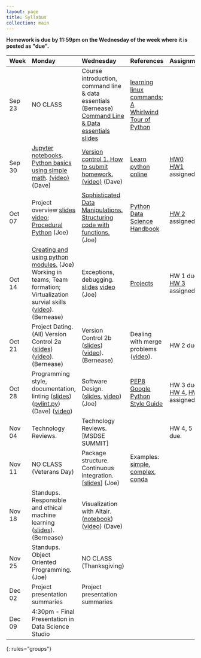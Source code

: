 ```yaml
---
layout: page
title: Syllabus
collection: main
---
```


**Homework is due by 11:59pm on the Wednesday of the week where it is posted as "due".**

| Week          | Monday       | Wednesday    | References         | Assignment  |
|:--------------|:--------------------|:-------------------|:-------------------|:-------------|
|Sep 23 | NO CLASS | Course introduction, command line & data essentials (Bernease) [Command Line & Data essentials slides](https://github.com/UWSEDS/LectureNotes/raw/master/01_CourseIntro_DataEssentials/CommandLine_DataEssentials.pdf)| [learning linux commands](http://linuxcommand.org/lc3_learning_the_shell.php); [A Whirlwind Tour of Python](https://jakevdp.github.io/WhirlwindTourOfPython/) | |
|Sep 30  | [Jupyter notebooks](https://raw.githubusercontent.com/UWSEDS/LectureNotes/master/02_Jupyter_and_Python_Basics/Jupyter_and_Python_Basics.ipynb). [Python basics using simple math](https://raw.githubusercontent.com/UWSEDS/LectureNotes/master/02_Jupyter_and_Python_Basics/Breakout-Simple-Math.ipynb). [(video)](https://uw.hosted.panopto.com/Panopto/Pages/Viewer.aspx?id=d2557722-80eb-4f69-b9f3-aad800ff6054) (Dave) | [Version control 1. How to submit homework.](https://github.com/UWSEDS/LectureNotes/raw/master/03_Version_Control_Part1/03_Version_Control_Part1.pptx) [(video)](https://uw.hosted.panopto.com/Panopto/Pages/Viewer.aspx?id=3881de35-ef43-4be6-8ac8-aada010070d8) (Dave)|[Learn python online](https://www.learnpython.org/) | [HW0](https://classroom.github.com/a/f0MI2yf6)<br> [HW1](https://classroom.github.com/a/_sdPB7cR) assigned.|
Oct 07  | Project overview [slides](https://github.com/UWSEDS/LectureNotes/blob/master/02a_Projects/Project-overview.pptx) [video](https://uw.hosted.panopto.com/Panopto/Pages/Viewer.aspx?id=7575a50e-8e56-44b3-9f0b-aadf00ff8397); [Procedural Python](https://github.com/UWSEDS/LectureNotes/tree/master/02b_Procedural_Python) (Joe) | [Sophisticated Data Manipulations. Structuring code with functions.](https://uw.hosted.panopto.com/Panopto/Pages/Viewer.aspx?id=92cb18bd-8e2b-48c0-bb5d-aae100ff6b9b) (Joe) | [Python Data Science Handbook](https://jakevdp.github.io/PythonDataScienceHandbook/)| [HW 2](https://classroom.github.com/a/Qc_TSdWW) assigned. |
|Oct 14  | [Creating and using python modules.](https://uw.hosted.panopto.com/Panopto/Pages/Viewer.aspx?id=54808c52-571d-4caf-8d66-aae60100ee22) (Joe) Working in teams; Team formation; Virtualization survial skills ([video](https://uw.hosted.panopto.com/Panopto/Pages/Viewer.aspx?id=12b0c3c9-565c-460a-aa79-aae601083fc8)). (Bernease)| Exceptions, debugging. [slides](https://github.com/UWSEDS/LectureNotes/tree/master/04_Exceptions_and_Testing) [video](https://uw.hosted.panopto.com/Panopto/Pages/Viewer.aspx?id=305ebbc2-f0d3-49a0-9c24-aae8010444d3) (Joe) | [Projects](http://uwseds.github.io/projects.html) | HW 1 due. [HW 3](https://classroom.github.com/a/mXKZwa9N) assigned. |
|Oct 21  | Project Dating. (All) Version Control 2a ([slides](https://github.com/UWSEDS/LectureNotes/blob/master/05_Version_Control_2/5_Version_Control_2.pdf)) ([video](https://uw.hosted.panopto.com/Panopto/Pages/Viewer.aspx?id=40363129-bb33-49e3-ba76-aaed010aff16)). (Bernease) |Version Control 2b ([slides](https://github.com/UWSEDS/LectureNotes/blob/master/05_Version_Control_2/5_Version_Control_2.pdf)) ([video](https://uw.hosted.panopto.com/Panopto/Pages/Viewer.aspx?id=79e7de52-d028-41f0-83da-aaef0102e69d)). (Bernease)  | Dealing with merge problems ([video](https://uw.hosted.panopto.com/Panopto/Pages/Viewer.aspx?id=5c96349e-2a80-43f0-9e6f-aae80101d274)). |HW 2 due.|
|Oct 28  |  Programming style, documentation, linting ([slides](https://github.com/UWSEDS/LectureNotes/blob/master/08-Documentation-and-Style/Documentation_and_Style.pptx?raw=true)) ([pylint.py](https://raw.githubusercontent.com/UWSEDS/LectureNotes/master/08-Documentation-and-Style/pylint.py)) (Dave) ([video](https://uw.hosted.panopto.com/Panopto/Pages/Viewer.aspx?id=4ee1677e-4985-444d-9861-aaf40101858e))  | Software Design. ([slides](https://github.com/UWSEDS/LectureNotes/blob/master/09_Software_Design/Software-Design.pdf), [video](https://uw.hosted.panopto.com/Panopto/Pages/Viewer.aspx?id=bf082a32-3f76-4429-bfe6-aaf600fff166)) (Joe)   | [PEP8](https://www.python.org/dev/peps/pep-0008/)<br>[Google Python Style Guide](http://google.github.io/styleguide/pyguide.html) | HW 3 due. [HW 4](https://classroom.github.com/a/pihsCxy7), [HW 5](https://docs.google.com/document/d/1pmh_cKV10dQtqlZ6khsqFgPZmrr7D0s-gGKaIQyExuw/edit?usp=sharing) assigned.|
|Nov 04  | Technology Reviews. | Technology Reviews.  [MSDSE SUMMIT] | | HW  4, 5 due. |
|Nov 11  | NO CLASS (Veterans Day)                                                   | Package structure. Continuous integration. \[[slides](https://github.com/UWSEDS/LectureNotes/tree/master/10_Packaging_and_continuous_integration)\] (Joe) | Examples: [simple](https://github.com/dacb/codebase), [complex](https://github.com/uwescience/shablona), [conda](https://github.com/ECSHackWeek/ECSOpenData/blob/master/.travis.yml) ||
|Nov 18  | Standups. Responsible and ethical machine learning ([slides](https://github.com/UWSEDS/LectureNotes/raw/master/11_Ethical_ML/ResponsibleEthicalDataScientists.pdf)). (Bernease)| Visualization with Altair.<br>([notebook](https://raw.githubusercontent.com/UWSEDS/LectureNotes/master/13_Viz_with_Altair/Altair_Introduction.ipynb))<br>([video](https://uw.hosted.panopto.com/Panopto/Pages/Viewer.aspx?id=23b8d47d-6a1d-4560-a65d-ab0b01110ff3)) (Dave)
|Nov 25  | Standups. Object Oriented Programming. (Joe) | NO CLASS (Thanksgiving)| |
|Dec 02  | Project presentation summaries                                          | Project presentation summaries  ||
|Dec 09  | 4:30pm - Final Presentation in Data Science Studio | ||
{: rules="groups"}
